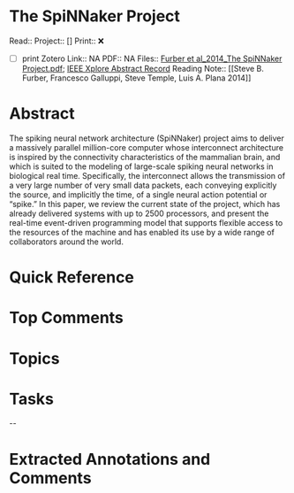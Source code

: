 

# The SpiNNaker Project
Read:: 
Project:: []
Print::  ❌
- [ ] print 
Zotero Link:: NA
PDF:: NA
Files:: [Furber et al_2014_The SpiNNaker Project.pdf](file:///home/michaelt/Insync/m@tarlton.info/Google%20Drive/06.%20Zotero/storage/LVRA4CSZ/Furber%20et%20al_2014_The%20SpiNNaker%20Project.pdf); [IEEE Xplore Abstract Record](file:///home/michaelt/Insync/m@tarlton.info/Google%20Drive/06.%20Zotero/storage/NPUHNSWD/6750072.html)
Reading Note:: [[Steve B. Furber, Francesco Galluppi, Steve Temple, Luis A. Plana 2014]]

# Abstract
The spiking neural network architecture (SpiNNaker) project aims to deliver a massively parallel million-core computer whose interconnect architecture is inspired by the connectivity characteristics of the mammalian brain, and which is suited to the modeling of large-scale spiking neural networks in biological real time. Specifically, the interconnect allows the transmission of a very large number of very small data packets, each conveying explicitly the source, and implicitly the time, of a single neural action potential or “spike.” In this paper, we review the current state of the project, which has already delivered systems with up to 2500 processors, and present the real-time event-driven programming model that supports flexible access to the resources of the machine and has enabled its use by a wide range of collaborators around the world.

# Quick Reference


# Top Comments


# Topics


# Tasks


--
# Extracted Annotations and Comments